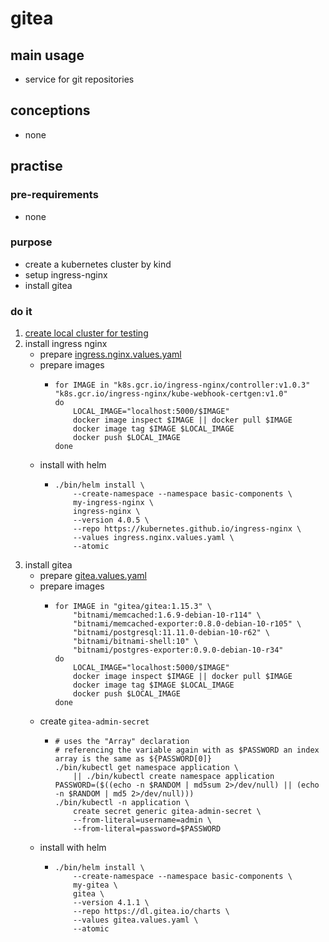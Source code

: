 # gitea

## main usage

* service for git repositories

## conceptions

* none

## practise

### pre-requirements

* none

### purpose

* create a kubernetes cluster by kind
* setup ingress-nginx
* install gitea

### do it

1. [create local cluster for testing](../basic/local.cluster.for.testing.md)
2. install ingress nginx
    * prepare [ingress.nginx.values.yaml](../basic/resources/ingress.nginx.values.yaml.md)
    * prepare images
        + ```shell
          for IMAGE in "k8s.gcr.io/ingress-nginx/controller:v1.0.3" "k8s.gcr.io/ingress-nginx/kube-webhook-certgen:v1.0"
          do
              LOCAL_IMAGE="localhost:5000/$IMAGE"
              docker image inspect $IMAGE || docker pull $IMAGE
              docker image tag $IMAGE $LOCAL_IMAGE
              docker push $LOCAL_IMAGE
          done
          ```
    * install with helm
        + ```shell
          ./bin/helm install \
              --create-namespace --namespace basic-components \
              my-ingress-nginx \
              ingress-nginx \
              --version 4.0.5 \
              --repo https://kubernetes.github.io/ingress-nginx \
              --values ingress.nginx.values.yaml \
              --atomic
          ```
3. install gitea
    * prepare [gitea.values.yaml](resources/gitea.values.yaml.md)
    * prepare images
        + ```shell
          for IMAGE in "gitea/gitea:1.15.3" \
              "bitnami/memcached:1.6.9-debian-10-r114" \
              "bitnami/memcached-exporter:0.8.0-debian-10-r105" \
              "bitnami/postgresql:11.11.0-debian-10-r62" \
              "bitnami/bitnami-shell:10" \
              "bitnami/postgres-exporter:0.9.0-debian-10-r34"
          do
              LOCAL_IMAGE="localhost:5000/$IMAGE"
              docker image inspect $IMAGE || docker pull $IMAGE
              docker image tag $IMAGE $LOCAL_IMAGE
              docker push $LOCAL_IMAGE
          done
          ```
    * create `gitea-admin-secret`
        + ```shell
          # uses the "Array" declaration
          # referencing the variable again with as $PASSWORD an index array is the same as ${PASSWORD[0]}
          ./bin/kubectl get namespace application \
              || ./bin/kubectl create namespace application
          PASSWORD=($((echo -n $RANDOM | md5sum 2>/dev/null) || (echo -n $RANDOM | md5 2>/dev/null)))
          ./bin/kubectl -n application \
              create secret generic gitea-admin-secret \
              --from-literal=username=admin \
              --from-literal=password=$PASSWORD
          ```
    * install with helm
        + ```shell
          ./bin/helm install \
              --create-namespace --namespace basic-components \
              my-gitea \
              gitea \
              --version 4.1.1 \
              --repo https://dl.gitea.io/charts \
              --values gitea.values.yaml \
              --atomic
          ```